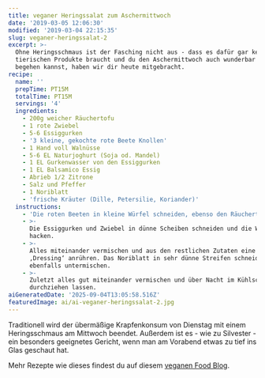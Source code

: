 ```yaml
---
title: veganer Heringssalat zum Aschermittwoch
date: '2019-03-05 12:06:30'
modified: '2019-03-04 22:15:35'
slug: veganer-heringssalat-2
excerpt: >-
  Ohne Heringsschmaus ist der Fasching nicht aus - dass es dafür gar keine
  tierischen Produkte braucht und du den Aschermittwoch auch wunderbar vegan
  begehen kannst, haben wir dir heute mitgebracht. 
recipe:
  name: ''
  prepTime: PT15M
  totalTime: PT15M
  servings: '4'
  ingredients:
    - 200g weicher Räuchertofu
    - 1 rote Zwiebel
    - 5-6 Essiggurken
    - '3 kleine, gekochte rote Beete Knollen'
    - 1 Hand voll Walnüsse
    - 5-6 EL Naturjoghurt (Soja od. Mandel)
    - 1 EL Gurkenwasser von den Essiggurken
    - 1 EL Balsamico Essig
    - Abrieb 1/2 Zitrone
    - Salz und Pfeffer
    - 1 Noriblatt
    - 'frische Kräuter (Dille, Petersilie, Koriander)'
  instructions:
    - 'Die roten Beeten in kleine Würfel schneiden, ebenso den Räuchertofu.'
    - >-
      Die Essiggurken und Zwiebel in dünne Scheiben schneiden und die Walnüsse
      hacken.
    - >-
      Alles miteinander vermischen und aus den restlichen Zutaten eine Art
      ‚Dressing‘ anrühren. Das Noriblatt in sehr dünne Streifen schneiden und
      ebenfalls untermischen.
    - >-
      Zuletzt alles gut miteinander vermischen und über Nacht im Kühlschrank
      durchziehen lassen.
aiGeneratedDate: '2025-09-04T13:05:58.516Z'
featuredImage: ai/ai-veganer-heringssalat-2.jpg
---
```


Traditionell wird der übermäßige Krapfenkonsum von Dienstag mit einem Heringsschmaus am Mittwoch beendet. Außerdem ist es - wie zu Silvester - ein besonders geeignetes Gericht, wenn man am Vorabend etwas zu tief ins Glas geschaut hat.

Mehr Rezepte wie dieses findest du auf diesem [veganen Food Blog](https://cookiesandstyle.at).
